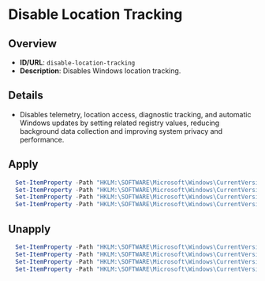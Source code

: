 # Disable Location Tracking

## Overview
- **ID/URL**: `disable-location-tracking`
- **Description**: Disables Windows location tracking.





## Details

- Disables telemetry, location access, diagnostic tracking, and automatic Windows updates by setting related registry values, reducing background data collection and improving system privacy and performance.





## Apply

```powershell
  Set-ItemProperty -Path "HKLM:\SOFTWARE\Microsoft\Windows\CurrentVersion\Policies\DataCollection" -Name "Allow" -Value "Deny" -Type String -Force
  Set-ItemProperty -Path "HKLM:\SOFTWARE\Microsoft\Windows\CurrentVersion\CapabilityAccessManager\ConsentStore\location" -Name "SensorPermissionState" -Value 0 -Type DWord -Force
  Set-ItemProperty -Path "HKLM:\SOFTWARE\Microsoft\Windows\CurrentVersion\Diagnostics\DiagTrack" -Name "Status" -Value 0 -Type DWord -Force
  Set-ItemProperty -Path "HKLM:\SOFTWARE\Microsoft\Windows\CurrentVersion\WindowsUpdate\Auto Update" -Name "AutoUpdateEnabled" -Value 0 -Type DWord -Force
```

## Unapply

```powershell
  Set-ItemProperty -Path "HKLM:\SOFTWARE\Microsoft\Windows\CurrentVersion\Policies\DataCollection" -Name "Allow" -Value "Allow" -Type String -Force
  Set-ItemProperty -Path "HKLM:\SOFTWARE\Microsoft\Windows\CurrentVersion\CapabilityAccessManager\ConsentStore\location" -Name "SensorPermissionState" -Value 1 -Type DWord -Force
  Set-ItemProperty -Path "HKLM:\SOFTWARE\Microsoft\Windows\CurrentVersion\Diagnostics\DiagTrack" -Name "Status" -Value 1 -Type DWord -Force
  Set-ItemProperty -Path "HKLM:\SOFTWARE\Microsoft\Windows\CurrentVersion\WindowsUpdate\Auto Update" -Name "AutoUpdateEnabled" -Value 1 -Type DWord -Force
```
